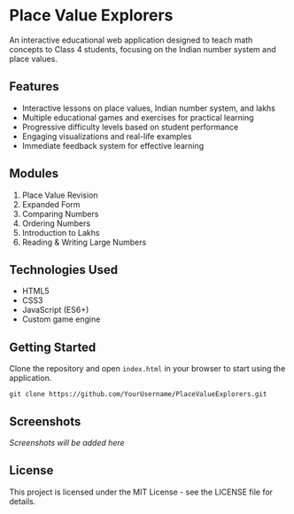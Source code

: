# Place Value Explorers

An interactive educational web application designed to teach math concepts to Class 4 students, focusing on the Indian number system and place values.

## Features

- Interactive lessons on place values, Indian number system, and lakhs
- Multiple educational games and exercises for practical learning
- Progressive difficulty levels based on student performance
- Engaging visualizations and real-life examples
- Immediate feedback system for effective learning

## Modules

1. Place Value Revision
2. Expanded Form
3. Comparing Numbers
4. Ordering Numbers
5. Introduction to Lakhs
6. Reading & Writing Large Numbers

## Technologies Used

- HTML5
- CSS3
- JavaScript (ES6+)
- Custom game engine

## Getting Started

Clone the repository and open `index.html` in your browser to start using the application.

```
git clone https://github.com/YourUsername/PlaceValueExplorers.git
```

## Screenshots

*Screenshots will be added here*

## License

This project is licensed under the MIT License - see the LICENSE file for details.
